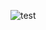 ![test](https://user-images.githubusercontent.com/104519995/208072784-e454b6d5-09eb-4a9b-b6e9-17ec2804bb8e.gif)
